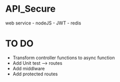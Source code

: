 # API_Secure
web service - nodeJS - JWT - redis

# TO DO 

- Transform controller functions to async function
- Add Unit test --> routes
- Add middlware
- Add protected routes
